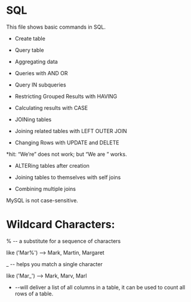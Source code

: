 SQL
===

This file shows basic commands in SQL.

* Create table

* Query table

* Aggregating data

* Queries with AND OR

* Query IN subqueries

* Restricting Grouped Results with HAVING

* Calculating results with CASE

* JOINing tables

* Joining related tables with LEFT OUTER JOIN

* Changing Rows with UPDATE and DELETE

*hit: “We’re” does not work; but “We are ” works.

* ALTERing tables after creation

* Joining tables to themselves with self joins

* Combining multiple joins

MySQL is not case-sensitive.

Wildcard Characters:
==

% -- a substitute for a sequence of characters 

like ('Mar%') --> Mark, Martin, Margaret

_ -- helps you match a single character

like ('Mar_') --> Mark, Marv, Marl

* --will deliver a list of all columns in a table, it can be used to count all rows of a table.
